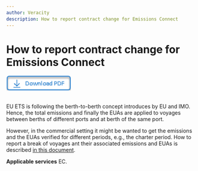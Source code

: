 ```yaml
---
author: Veracity
description: How to report contract change for Emissions Connect
---
```


# How to report contract change for Emissions Connect

<a href="https://veracitycdnprod.blob.core.windows.net/developer/veracitystatic/ovd/How%20to%20report%20'contract%20change'.pdf" download>
    <img src="assets/download.png" alt="Download PDF" height="40">
  </a>
  <br>
  <br>

EU ETS is following the berth-to-berth concept introduces by EU and IMO. Hence, the total emissions and finally the EUAs are applied to voyages between berths of different ports and at berth of the same port.

However, in the commercial setting it might be wanted to get the emissions and the EUAs verified for different periods, e.g., the charter period. How to report a break of voyages ant their associated emissions and EUAs is described [in this document](https://veracitycdnprod.blob.core.windows.net/developer/veracitystatic/ovd/How%20to%20report%20'contract%20change'.pdf).


**Applicable services**
EC.


